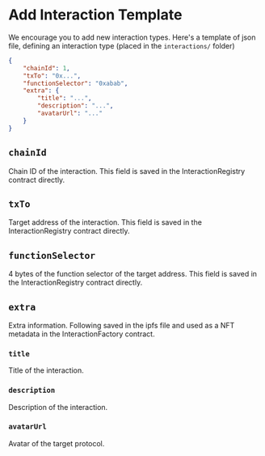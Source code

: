 
# Add Interaction Template

We encourage you to add new interaction types. 
Here's a template of json file, defining an interaction type (placed in the `interactions/` folder)

```json
{
    "chainId": 1,
    "txTo": "0x...",
    "functionSelector": "0xabab",
    "extra": {
        "title": "...",
        "description": "...",
        "avatarUrl": "..."
    }
}
```

## `chainId` 
Chain ID of the interaction. This field is saved in the InteractionRegistry contract directly.

## `txTo`
Target address of the interaction. This field is saved in the InteractionRegistry contract directly.

## `functionSelector`
4 bytes of the function selector of the target address. This field is saved in the InteractionRegistry contract directly.

## `extra`
Extra information. Following saved in the ipfs file and used as a NFT metadata in the InteractionFactory contract.

### `title`
Title of the interaction.

### `description`
Description of the interaction.

### `avatarUrl` 
Avatar of the target protocol. 
